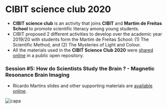 # CIBIT science club 2020
* **CIBIT science club** is an activity that joins **CIBIT** and **Martim de Freitas School** to promote scientific literacy among young students.
* CIBIT proposed 2 different activities to develop over the academic year 2019/20 with students form the Martim de Freitas School: (1) The Scientific Method, and (2) The Mysteries of Light and Colour.
* All the materials used in the **CIBIT Science Club 2020** were [shared online](https://github.com/CIBIT-ICNAS/clube-ciencia-viva) in a public open repository. 

### Session #5: How do Scientists Study the Brain ? - Magnetic Resonance Brain Imaging
* Ricardo Martins slides and other supporting materials are [available online](https://github.com/CIBIT-ICNAS/clube-ciencia-viva).


![capa](https://github.com/rmartins-net/cibit-science-club-2020/blob/main/materials/cover_slides.png)


